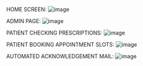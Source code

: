 HOME SCREEN:    ![image](https://github.com/user-attachments/assets/2f957420-c25a-48a8-80bc-ba991aa93b61)


ADMIN PAGE:    ![image](https://github.com/user-attachments/assets/a052a958-bf58-4ae5-9b5b-85bc103f8478)

PATIENT CHECKING PRESCRIPTIONS:    ![image](https://github.com/user-attachments/assets/2f1efe94-688f-4381-b443-88b588eea4af)

PATIENT BOOKING APPOINTMENT SLOTS:    ![image](https://github.com/user-attachments/assets/3c826f63-a6b5-46c3-8797-36045ec03eb1)

AUTOMATED ACKNOWLEDGEMENT MAIL:    ![image](https://github.com/user-attachments/assets/975ca8c3-6b87-40da-ba03-54b79ef1163a)

